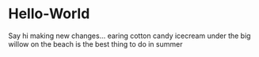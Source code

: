 # Hello-World
Say hi
making new changes...
earing cotton candy icecream under the big willow on the beach is the best thing to do in summer
